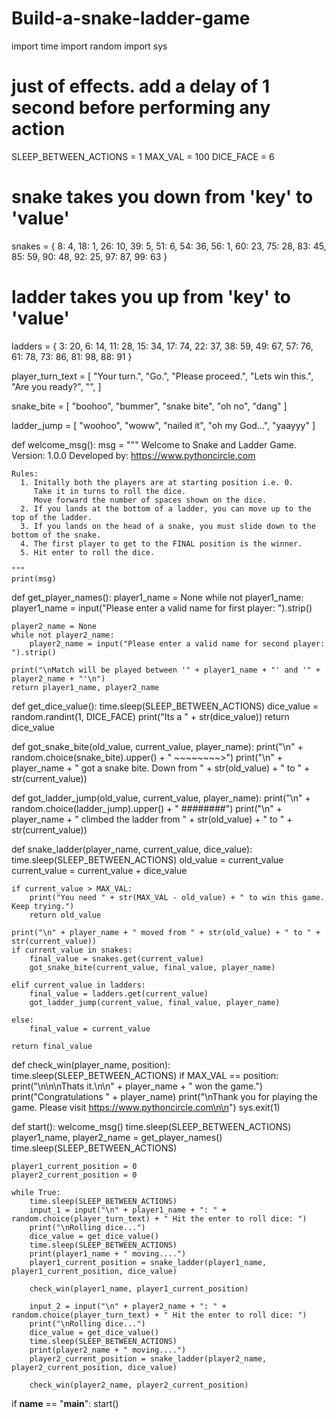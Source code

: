 # Build-a-snake-ladder-game

import time
import random
import sys

# just of effects. add a delay of 1 second before performing any action
SLEEP_BETWEEN_ACTIONS = 1
MAX_VAL = 100
DICE_FACE = 6

# snake takes you down from 'key' to 'value'
snakes = {
    8: 4,
    18: 1,
    26: 10,
    39: 5,
    51: 6,
    54: 36,
    56: 1,
    60: 23,
    75: 28,
    83: 45,
    85: 59,
    90: 48,
    92: 25,
    97: 87,
    99: 63
}

# ladder takes you up from 'key' to 'value'
ladders = {
    3: 20,
    6: 14,
    11: 28,
    15: 34,
    17: 74,
    22: 37,
    38: 59,
    49: 67,
    57: 76,
    61: 78,
    73: 86,
    81: 98,
    88: 91
}

player_turn_text = [
    "Your turn.",
    "Go.",
    "Please proceed.",
    "Lets win this.",
    "Are you ready?",
    "",
]

snake_bite = [
    "boohoo",
    "bummer",
    "snake bite",
    "oh no",
    "dang"
]

ladder_jump = [
    "woohoo",
    "woww",
    "nailed it",
    "oh my God...",
    "yaayyy"
]


def welcome_msg():
    msg = """
    Welcome to Snake and Ladder Game.
    Version: 1.0.0
    Developed by: https://www.pythoncircle.com

    Rules:
      1. Initally both the players are at starting position i.e. 0. 
         Take it in turns to roll the dice. 
         Move forward the number of spaces shown on the dice.
      2. If you lands at the bottom of a ladder, you can move up to the top of the ladder.
      3. If you lands on the head of a snake, you must slide down to the bottom of the snake.
      4. The first player to get to the FINAL position is the winner.
      5. Hit enter to roll the dice.

    """
    print(msg)


def get_player_names():
    player1_name = None
    while not player1_name:
        player1_name = input("Please enter a valid name for first player: ").strip()

    player2_name = None
    while not player2_name:
        player2_name = input("Please enter a valid name for second player: ").strip()

    print("\nMatch will be played between '" + player1_name + "' and '" + player2_name + "'\n")
    return player1_name, player2_name


def get_dice_value():
    time.sleep(SLEEP_BETWEEN_ACTIONS)
    dice_value = random.randint(1, DICE_FACE)
    print("Its a " + str(dice_value))
    return dice_value


def got_snake_bite(old_value, current_value, player_name):
    print("\n" + random.choice(snake_bite).upper() + " ~~~~~~~~>")
    print("\n" + player_name + " got a snake bite. Down from " + str(old_value) + " to " + str(current_value))


def got_ladder_jump(old_value, current_value, player_name):
    print("\n" + random.choice(ladder_jump).upper() + " ########")
    print("\n" + player_name + " climbed the ladder from " + str(old_value) + " to " + str(current_value))


def snake_ladder(player_name, current_value, dice_value):
    time.sleep(SLEEP_BETWEEN_ACTIONS)
    old_value = current_value
    current_value = current_value + dice_value

    if current_value > MAX_VAL:
        print("You need " + str(MAX_VAL - old_value) + " to win this game. Keep trying.")
        return old_value

    print("\n" + player_name + " moved from " + str(old_value) + " to " + str(current_value))
    if current_value in snakes:
        final_value = snakes.get(current_value)
        got_snake_bite(current_value, final_value, player_name)

    elif current_value in ladders:
        final_value = ladders.get(current_value)
        got_ladder_jump(current_value, final_value, player_name)

    else:
        final_value = current_value

    return final_value


def check_win(player_name, position):
    time.sleep(SLEEP_BETWEEN_ACTIONS)
    if MAX_VAL == position:
        print("\n\n\nThats it.\n\n" + player_name + " won the game.")
        print("Congratulations " + player_name)
        print("\nThank you for playing the game. Please visit https://www.pythoncircle.com\n\n")
        sys.exit(1)


def start():
    welcome_msg()
    time.sleep(SLEEP_BETWEEN_ACTIONS)
    player1_name, player2_name = get_player_names()
    time.sleep(SLEEP_BETWEEN_ACTIONS)

    player1_current_position = 0
    player2_current_position = 0

    while True:
        time.sleep(SLEEP_BETWEEN_ACTIONS)
        input_1 = input("\n" + player1_name + ": " + random.choice(player_turn_text) + " Hit the enter to roll dice: ")
        print("\nRolling dice...")
        dice_value = get_dice_value()
        time.sleep(SLEEP_BETWEEN_ACTIONS)
        print(player1_name + " moving....")
        player1_current_position = snake_ladder(player1_name, player1_current_position, dice_value)

        check_win(player1_name, player1_current_position)

        input_2 = input("\n" + player2_name + ": " + random.choice(player_turn_text) + " Hit the enter to roll dice: ")
        print("\nRolling dice...")
        dice_value = get_dice_value()
        time.sleep(SLEEP_BETWEEN_ACTIONS)
        print(player2_name + " moving....")
        player2_current_position = snake_ladder(player2_name, player2_current_position, dice_value)

        check_win(player2_name, player2_current_position)


if __name__ == "__main__":
    start()
